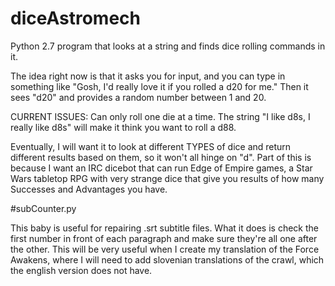 # diceAstromech
Python 2.7 program that looks at a string and finds dice rolling commands in it.

The idea right now is that it asks you for input, and you can type in something like "Gosh, I'd really love it if you rolled a d20 for me." Then it sees "d20" and provides a random number between 1 and 20.

CURRENT ISSUES:
Can only roll one die at a time.
The string "I like d8s, I really like d8s" will make it think you want to roll a d88.

Eventually, I will want it to look at different TYPES of dice and return different results based on them, so it won't all hinge on "d". Part of this is because I want an IRC dicebot that can run Edge of Empire games, a Star Wars tabletop RPG with very strange dice that give you results of how many Successes and Advantages you have. 

#subCounter.py

This baby is useful for repairing .srt subtitle files.
What it does is check the first number in front of each paragraph and make sure they're all one after the other.
This will be very useful when I create my translation of the Force Awakens, where I will need to add slovenian
translations of the crawl, which the english version does not have.